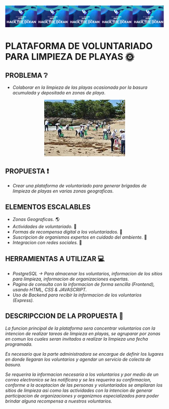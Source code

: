 
<span align="center">

![logo](/Web/assets/Logo.png)

</span>
 
# **PLATAFORMA DE VOLUNTARIADO PARA LIMPIEZA DE PLAYAS** 🌞 

## **PROBLEMA** ❔
* _Colaborar en la limpieza de las playas ocasionada por la basura   acumulada y depositada en zonas de playa_.

<span align="center">

![logo](/Web/assets/limpieza.jfif)

</span>

## **PROPUESTA** ❗️
* _Crear una plataforma de voluntariado para generar brigadas de limpieza de playas en varias zonas geograficas_.


## **ELEMENTOS ESCALABLES** 
* _Zonas Geograficas._  🌎 
* _Actividades de voluntariado._ 👷
* _Formas de recompensa digital a los voluntariados._ 💸
* _Suscripcion de organismos expertos en cuidado del ambiente._ 🏤 
* _Integracion con redes sociales._ 📲 

## **HERRAMIENTAS A UTILIZAR** 💻 
* _PostgreSQL -> Para almacenar los voluntarios, informacion de los sitios para limpieza, informacion de organizaciones expertas._
* _Pagina de consulta con la informacion de forma sencilla (Frontend), usando HTML, CSS & JAVASCRIPT._
* _Uso de Backend para recibir la informacion de los voluntarios (Express)._

## **DESCRIPCCION DE LA PROPUESTA** 📗 
_La funcion principal de la plataforma sera concentrar voluntarios con la intencion de realizar tareas de limpieza en playas, se agruparar por zonas en comun los cuales seran invitados a realizar la limpieza una fecha programada._

_Es necesario que la parte administradora se encargue de definir los lugares en donde llegaran los voluntarios y agendar un servicio de colecta de basura._

_Se requerira la informacion necesaria a los voluntarios y por medio de un correo electronico se les notificara y se les requerira su confirmacion, conforme a la aceptacion de las personas y voluntariados se ampliaran los sitios de limpieza asi como las actividades con la intencion de generar participacion de organizaciones y organizmos especializados para poder brindar alguna recompensa a nuestros voluntarios._